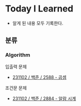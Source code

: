 # Today I Learned 
- 알게 된 내용 모두 기록한다. 


## 분류

### Algorithm
입출력 문제
- [231102 / 백준 / 2588 - 곱셈](https://github.com/blaair/TIL/blob/main/Algorithm/231102-%EB%B0%B1%EC%A4%80-2588.md)

조건문 문제
- [231102 / 백준 / 2884 - 알람 시계](https://github.com/blaair/TIL/blob/main/Algorithm/231102-%EB%B0%B1%EC%A4%80-2884.md)
